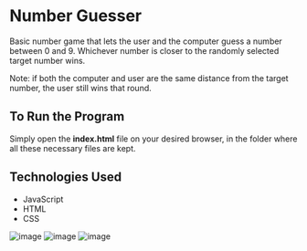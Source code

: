# Number Guesser #
Basic number game that lets the user and the computer guess a number between 0 and 9. Whichever number is closer to the randomly selected target number wins.

Note: if both the computer and user are the same distance from the target number, the user still wins that round.

## To Run the Program ##
Simply open the **index.html** file on your desired browser, in the folder where all these necessary files are kept.

## Technologies Used ##
  - JavaScript
  - HTML
  - CSS

![image](https://user-images.githubusercontent.com/60404597/127603532-3fb4dd86-c2b3-4cf2-8a45-627e62c348e4.png)
![image](https://user-images.githubusercontent.com/60404597/127603554-83541b49-3fa1-4a0b-91f2-50a3620d6330.png)
![image](https://user-images.githubusercontent.com/60404597/127603610-bce2b5d4-d513-4d87-ac03-2b153691e82a.png)
